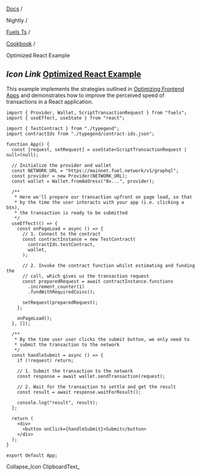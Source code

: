 [Docs](https://docs.fuel.network/) /

Nightly  /

[Fuels Ts](https://docs.fuel.network/docs/nightly/fuels-ts/) /

[Cookbook](https://docs.fuel.network/docs/nightly/fuels-ts/cookbook/) /

Optimized React Example

## _Icon Link_ [Optimized React Example](https://docs.fuel.network/docs/nightly/fuels-ts/cookbook/optimized-react-example/\#optimized-react-example)

This example implements the strategies outlined in [Optimizing Frontend Apps](https://docs.fuel.network/docs/nightly/fuels-ts/transactions/optimizing-frontend-apps/) and demonstrates how to improve the perceived speed of transactions in a React application.

```fuel_Box fuel_Box-idXKMmm-css
import { Provider, Wallet, ScriptTransactionRequest } from "fuels";
import { useEffect, useState } from "react";

import { TestContract } from "./typegend";
import contractIds from "./typegend/contract-ids.json";

function App() {
  const [request, setRequest] = useState<ScriptTransactionRequest | null>(null);

  // Initialize the provider and wallet
  const NETWORK_URL = "https://mainnet.fuel.network/v1/graphql";
  const provider = new Provider(NETWORK_URL);
  const wallet = Wallet.fromAddress("0x...", provider);

  /**
   * Here we'll prepare our transaction upfront on page load, so that
   * by the time the user interacts with your app (i.e. clicking a btn),
   * the transaction is ready to be submitted
   */
  useEffect(() => {
    const onPageLoad = async () => {
      // 1. Connect to the contract
      const contractInstance = new TestContract(
        contractIds.testContract,
        wallet,
      );

      // 2. Invoke the contract function whilst estimating and funding the
      // call, which gives us the transaction request
      const preparedRequest = await contractInstance.functions
        .increment_counter(1)
        .fundWithRequiredCoins();

      setRequest(preparedRequest);
    };

    onPageLoad();
  }, []);

  /**
   * By the time user user clicks the submit button, we only need to
   * submit the transaction to the network
   */
  const handleSubmit = async () => {
    if (!request) return;

    // 1. Submit the transaction to the network
    const response = await wallet.sendTransaction(request);

    // 2. Wait for the transaction to settle and get the result
    const result = await response.waitForResult();

    console.log("result", result);
  };

  return (
    <div>
      <button onClick={handleSubmit}>Submit</button>
    </div>
  );
}

export default App;
```

Collapse_Icon ClipboardText_
